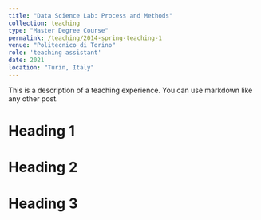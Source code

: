 ```yaml
---
title: "Data Science Lab: Process and Methods"
collection: teaching
type: "Master Degree Course"
permalink: /teaching/2014-spring-teaching-1
venue: "Politecnico di Torino"
role: 'teaching assistant'
date: 2021
location: "Turin, Italy"
---
```


This is a description of a teaching experience. You can use markdown like any other post.

Heading 1
======

Heading 2
======

Heading 3
======
